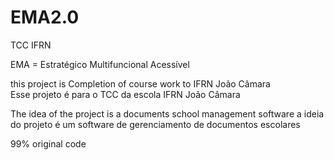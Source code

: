 # EMA2.0
TCC IFRN

EMA = Estratégico Multifuncional Acessível 

this project is Completion of course work to IFRN João Câmara  
Esse projeto é para o TCC da escola IFRN João Câmara  

The idea of the project is a documents school management software 
a ideia do projeto é um software de gerenciamento de documentos escolares  

99% original code
